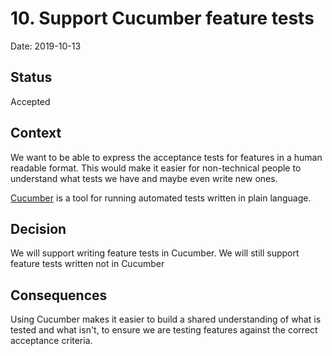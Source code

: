 # 10. Support Cucumber feature tests

Date: 2019-10-13

## Status

Accepted

## Context

We want to be able to express the acceptance tests for features in a human
readable format. This would make it easier for non-technical people to
understand what tests we have and maybe even write new ones.

[Cucumber](https://cucumber.io/) is a tool for running automated tests written
in plain language.

## Decision

We will support writing feature tests in Cucumber. We will still support feature
tests written not in Cucumber

## Consequences

Using Cucumber makes it easier to build a shared understanding of what is tested
and what isn't, to ensure we are testing features against the correct acceptance
criteria.
